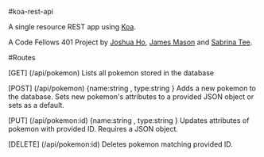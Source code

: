 #koa-rest-api

A single resource REST app using [Koa](http://koajs.com/).

A Code Fellows 401 Project by [Joshua Ho](https://github.com/ricecreamdude), [James Mason](https://github.com/JHM90) and [Sabrina Tee](https://github.com/sabbyt/).


#Routes

[GET] (/api/pokemon)
Lists all pokemon stored in the database

[POST] (/api/pokemon) {name:string , type:string }
Adds a new pokemon to the database. Sets new pokemon's attributes to a provided JSON object or sets as a default.

[PUT] (/api/pokemon:id) {name:string , type:string } 
Updates attributes of pokemon with provided ID. Requires a JSON object.

[DELETE] (/api/pokemon:id)
Deletes pokemon matching provided ID.
